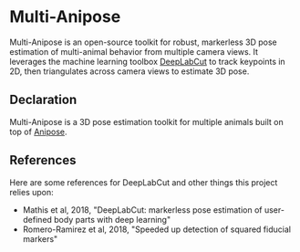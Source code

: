 # Multi-Anipose

Multi-Anipose is an open-source toolkit for robust, markerless 3D pose estimation of multi-animal behavior from multiple camera views. It leverages the machine learning toolbox [DeepLabCut](https://github.com/AlexEMG/DeepLabCut) to track keypoints in 2D, then triangulates across camera views to estimate 3D pose.

## Declaration

Multi-Anipose is a 3D pose estimation toolkit for multiple animals built on top of [Anipose](https://github.com/lambdaloop/anipose).

## References

Here are some references for DeepLabCut and other things this project relies upon:
- Mathis et al, 2018, "DeepLabCut: markerless pose estimation of user-defined body parts with deep learning"
- Romero-Ramirez et al, 2018, "Speeded up detection of squared fiducial markers"
